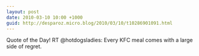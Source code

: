 ```yaml
---
layout: post
date: 2010-03-10 10:00 +1000
guid: http://desparoz.micro.blog/2010/03/10/t10286901091.html
---
```

Quote of the Day! RT @hotdogsladies: Every KFC meal comes with a large side of regret.
